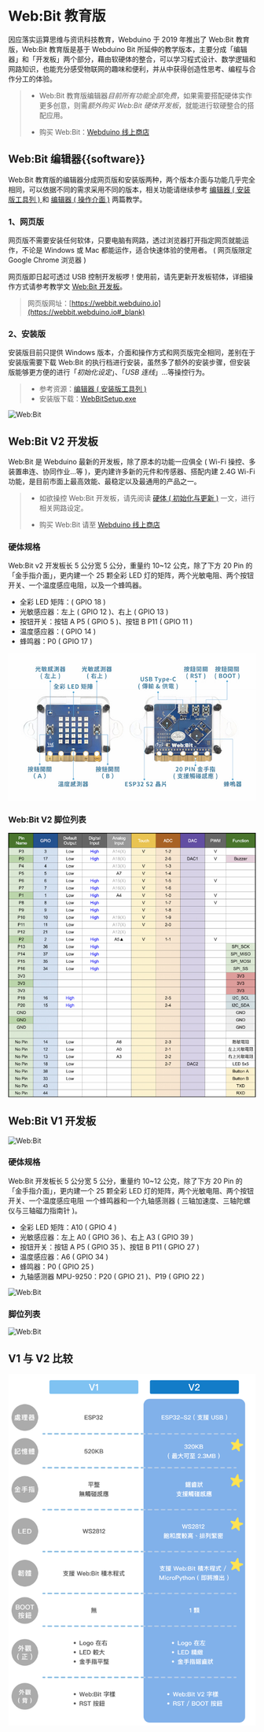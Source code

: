 # Web:Bit 教育版

因应落实运算思维与资讯科技教育，Webduino 于 2019 年推出了 Web:Bit 教育版，Web:Bit 教育版是基于 Webduino Bit 所延伸的教学版本，主要分成「编辑器」和「开发板」两个部分，藉由软硬体的整合，可以学习程式设计、数学逻辑和网路知识，也能充分感受物联网的趣味和便利，并从中获得创造性思考、编程与合作分工的体验。

> - Web:Bit 教育版编辑器*目前所有功能全部免费*，如果需要搭配硬体实作更多创意，则需*额外购买 Web:Bit 硬体开发板*，就能进行软硬整合的搭配应用。
>
> - 购买 Web:Bit：[Webduino 线上商店](https://store.webduino.io/products/webduino-bit#_blank)

## Web:Bit 编辑器{{software}}

Web:Bit 教育版的编辑器分成网页版和安装版两种，两个版本介面与功能几乎完全相同，可以依据不同的需求采用不同的版本，相关功能请继续参考 [编辑器 ( 安装版工具列 ) ](info/toolbar.html) 和 [编辑器 ( 操作介面 )](info/interface.html) 两篇教学。

### 1、网页版

网页版不需要安装任何软体，只要电脑有网路，透过浏览器打开指定网页就能运作，不论是 Windows 或 Mac 都能运作，适合快速体验的使用者。 ( 网页版限定 Google Chrome 浏览器 )  

网页版即日起可透过 USB 控制开发板啰！使用前，请先更新开发板韧体，详细操作方式请参考教学文 [Web:Bit 开发板](https://webbit.webduino.io/tutorials/doc/zh-tw/education/board/board.html)。

> 网页版网址：[https://webbit.webduino.io](https://webbit.webduino.io#_blank)

### 2、安装版

安装版目前只提供 Windows 版本，介面和操作方式和网页版完全相同，差别在于安装版需要下载 Web:Bit 的执行档进行安装，虽然多了额外的安装步骤，但安装版能够更方便的进行「*初始化设定*」、「*USB 连线*」...等操控行为。

> - 参考资源：[编辑器 ( 安装版工具列 ) ](info/toolbar.html)
> - 安装版下载：[WebBitSetup.exe](https://ota.webduino.io/WebBitInstaller/WebBitSetup.exe#_blank)

![Web:Bit](../../../media/zh-cn/education/index-01.jpg)

## Web:Bit V2 开发板

Web:Bit 是 Webduino 最新的开发板，除了原本的功能一应俱全 ( Wi-Fi 操控、多装置串连、协同作业...等 )，更内建许多新的元件和传感器、搭配内建 2.4G Wi-Fi 功能，是目前市面上最高效能、最稳定以及最通用的产品之一。

> - 如欲操控 Web:Bit 开发板，请先阅读 [硬体 ( 初始化与更新 )](info/setup.html) 一文，进行相关网路设定。
>
> - 购买 Web:Bit 请至 [Webduino 线上商店](https://store.webduino.io/products/webduino-bit#_blank)

### 硬体规格

Web:Bit v2 开发板长 5 公分宽 5 公分，重量约 10~12 公克，除了下方 20 Pin 的「金手指介面」，更内建一个 25 颗全彩 LED 灯的矩阵，两个光敏电阻、两个按钮开关、一个温度感应电阻，以及一个蜂鸣器。

- 全彩 LED 矩阵：( GPIO 18 )
- 光敏感应器：左上 ( GPIO 12 )、右上 ( GPIO 13 )
- 按钮开关：按钮 A P5 ( GPIO 5 )、按钮 B P11 ( GPIO 11 )
- 温度感应器：( GPIO 14 )
- 蜂鸣器：P0 ( GPIO 17 )

![Web:Bit V2 硬体规格](../../../media/zh-cn/education/webbit_v2_spec.jpg)

### Web:Bit V2 脚位列表

![Web:Bit V2 脚位表](../../../media/zh-cn/education/webbit_v2_pin.jpg)

## Web:Bit V1 开发板

![Web:Bit](../../../media/zh-cn/education/index-02.gif)

### 硬体规格

Web:Bit 开发板长 5 公分宽 5 公分，重量约 10~12 公克，除了下方 20 Pin 的「金手指介面」，更内建一个 25 颗全彩 LED 灯的矩阵，两个光敏电阻、两个按钮开关、一个温度感应电阻 一个蜂鸣器和一个九轴感测器 ( 三轴加速度、三轴陀螺仪与三轴磁力指南针 )。

- 全彩 LED 矩阵：A10 ( GPIO 4 )
- 光敏感应器：左上 A0 ( GPIO 36 )、右上 A3 ( GPIO 39 )
- 按钮开关：按钮 A P5 ( GPIO 35 )、按钮 B P11 ( GPIO 27 )
- 温度感应器：A6 ( GPIO 34 )
- 蜂鸣器：P0 ( GPIO 25 )
- 九轴感测器 MPU-9250：P20 ( GPIO 21 )、P19 ( GPIO 22 )

![Web:Bit](../../../media/zh-cn/education/index-03.jpg)

### 脚位列表

![Web:Bit](../../../media/zh-cn/education/index-04.jpg)

## V1 与 V2 比较

![Web:Bit](../../../media/zh-cn/education/webbit_v1v2_compare.png)
